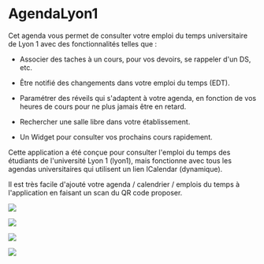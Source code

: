 # AgendaLyon1

Cet agenda vous permet de consulter votre emploi du temps universitaire de Lyon 1 avec des fonctionnalités telles que :

- Associer des taches à un cours, pour vos devoirs, se rappeler d'un DS, etc.

- Être notifié des changements dans votre emploi du temps (EDT).

- Paramétrer des réveils qui s'adaptent à votre agenda, en fonction de vos heures de cours pour ne plus jamais être en retard.

- Rechercher une salle libre dans votre établissement.

- Un Widget pour consulter vos prochains cours rapidement.

Cette application a été conçue pour consulter l'emploi du temps des étudiants de l'université Lyon 1 (lyon1), mais fonctionne avec tous les agendas universitaires qui utilisent un lien ICalendar (dynamique).

Il est très facile d'ajouté votre agenda / calendrier / emplois du temps à l'application en faisant un scan du QR code proposer.

![](https://media.discordapp.net/attachments/671746450861981768/1048325404399775765/image.png?width=313&height=657)

![](https://media.discordapp.net/attachments/671746450861981768/1048325499648213172/image.png?width=312&height=657)

![](https://media.discordapp.net/attachments/671746450861981768/1048325499941822465/image.png?width=310&height=656)

![](https://media.discordapp.net/attachments/671746450861981768/1048325500235419648/image.png?width=311&height=657)
